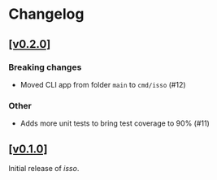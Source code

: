 # Changelog

## [[v0.2.0]](https://github.com/mlange-42/isso/compare/v0.1.0...v0.2.0)

### Breaking changes

* Moved CLI app from folder `main` to `cmd/isso` (#12)

### Other

* Adds more unit tests to bring test coverage to 90% (#11)

## [[v0.1.0]](https://github.com/mlange-42/isso/tree/v0.1.0)

Initial release of *isso*.
